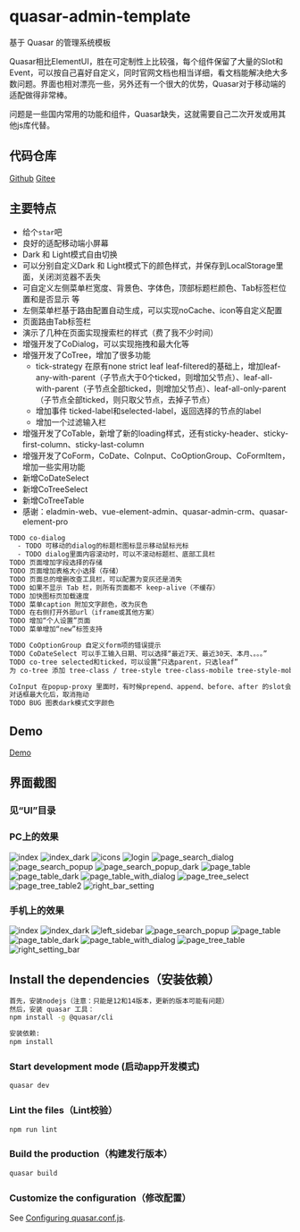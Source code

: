 # quasar-admin-template

基于 Quasar 的管理系统模板

Quasar相比ElementUI，胜在可定制性上比较强，每个组件保留了大量的Slot和Event，可以按自己喜好自定义，同时官网文档也相当详细，看文档能解决绝大多数问题。界面也相对漂亮一些，另外还有一个很大的优势，Quasar对于移动端的适配做得非常棒。

问题是一些国内常用的功能和组件，Quasar缺失，这就需要自己二次开发或用其他js库代替。

## 代码仓库
[Github](https://github.com/jinjingmail/quasar-admin-template)
[Gitee](https://gitee.com/jinjinge/quasar-admin-template)

## 主要特点
- 给个`star`吧
- 良好的适配移动端小屏幕
- Dark 和 Light模式自由切换
- 可以分别自定义Dark 和 Light模式下的颜色样式，并保存到LocalStorage里面，关闭浏览器不丢失
 - 可自定义左侧菜单栏宽度、背景色、字体色，顶部标题栏颜色、Tab标签栏位置和是否显示 等
- 左侧菜单栏基于路由配置自动生成，可以实现noCache、icon等自定义配置
- 页面路由Tab标签栏
- 演示了几种在页面实现搜索栏的样式（费了我不少时间）
- 增强开发了CoDialog，可以实现拖拽和最大化等
- 增强开发了CoTree，增加了很多功能
  - tick-strategy 在原有none strict leaf leaf-filtered的基础上，增加leaf-any-with-parent（子节点大于0个ticked，则增加父节点）、leaf-all-with-parent（子节点全部ticked，则增加父节点）、leaf-all-only-parent（子节点全部ticked，则只取父节点，去掉子节点）
  - 增加事件 ticked-label和selected-label，返回选择的节点的label
  - 增加一个过滤输入栏
- 增强开发了CoTable，新增了新的loading样式，还有sticky-header、sticky-first-column、sticky-last-column
- 增强开发了CoForm，CoDate、CoInput、CoOptionGroup、CoFormItem，增加一些实用功能
- 新增CoDateSelect
- 新增CoTreeSelect
- 新增CoTreeTable
- 感谢：eladmin-web、vue-element-admin、quasar-admin-crm、quasar-element-pro

```bash
TODO co-dialog
  - TODO 可移动的dialog的标题栏图标显示移动鼠标光标
  - TODO dialog里面内容滚动时，可以不滚动标题栏、底部工具栏
TODO 页面增加字段选择的存储
TODO 页面增加表格大小选择（存储）
TODO 页面总的增删改查工具栏，可以配置为变灰还是消失
TODO 如果不显示 Tab 栏，则所有页面都不 keep-alive（不缓存）
TODO 加快图标页加载速度
TODO 菜单caption 附加文字颜色，改为灰色
TODO 在右侧打开外部url（iframe或其他方案）
TODO 增加“个人设置”页面
TODO 菜单增加“new”标签支持

TODO CoOptionGroup 自定义form项的错误提示
TODO CoDateSelect 可以手工输入日期、可以选择“最近7天、最近30天、本月、。。。”
TODO co-tree selected和ticked，可以设置“只选parent，只选leaf”
为 co-tree 添加 tree-class / tree-style tree-class-mobile tree-style-mobile

CoInput 在popup-proxy 里面时，有时候prepend、append、before、after 的slot会失效
对话框最大化后，取消拖动
TODO BUG 图表dark模式文字颜色
```

## Demo
[Demo](http://jinjinge.gitee.io/quasar-admin-template)

## 界面截图
### 见“UI”目录
### PC上的效果
![index](https://gitee.com/jinjinge/quasar-admin-template/raw/main/UI/v0.9/index.jpg)
![index_dark](https://gitee.com/jinjinge/quasar-admin-template/raw/main/UI/v0.9/index_dark.jpg)
![icons](https://gitee.com/jinjinge/quasar-admin-template/raw/main/UI/v0.9/icons.jpg)
![login](https://gitee.com/jinjinge/quasar-admin-template/raw/main/UI/v0.9/login.jpg)
![page_search_dialog](https://gitee.com/jinjinge/quasar-admin-template/raw/main/UI/v0.9/page_search_dialog.jpg)
![page_search_popup](https://gitee.com/jinjinge/quasar-admin-template/raw/main/UI/v0.9/page_search_popup.jpg)
![page_search_popup_dark](https://gitee.com/jinjinge/quasar-admin-template/raw/main/UI/v0.9/page_search_popup_dark.jpg)
![page_table](https://gitee.com/jinjinge/quasar-admin-template/raw/main/UI/v0.9/page_table.jpg)
![page_table_dark](https://gitee.com/jinjinge/quasar-admin-template/raw/main/UI/v0.9/page_table_dark.jpg)
![page_table_with_dialog](https://gitee.com/jinjinge/quasar-admin-template/raw/main/UI/v0.9/page_table_with_dialog.jpg)
![page_tree_select](https://gitee.com/jinjinge/quasar-admin-template/raw/main/UI/v0.9/page_tree_select.jpg)
![page_tree_table2](https://gitee.com/jinjinge/quasar-admin-template/raw/main/UI/v0.9/page_tree_table2.jpg)
![right_bar_setting](https://gitee.com/jinjinge/quasar-admin-template/raw/main/UI/v0.9/right_bar_setting.jpg)

### 手机上的效果
![index](https://gitee.com/jinjinge/quasar-admin-template/raw/main/UI/v0.9/mobile/index.png)
![index_dark](https://gitee.com/jinjinge/quasar-admin-template/raw/main/UI/v0.9/mobile/index_dark.png)
![left_sidebar](https://gitee.com/jinjinge/quasar-admin-template/raw/main/UI/v0.9/mobile/left_sidebar.png)
![page_search_popup](https://gitee.com/jinjinge/quasar-admin-template/raw/main/UI/v0.9/mobile/page_search_popup.png)
![page_table](https://gitee.com/jinjinge/quasar-admin-template/raw/main/UI/v0.9/mobile/page_table.png)
![page_table_dark](https://gitee.com/jinjinge/quasar-admin-template/raw/main/UI/v0.9/mobile/page_table_dark.png)
![page_table_with_dialog](https://gitee.com/jinjinge/quasar-admin-template/raw/main/UI/v0.9/mobile/page_table_with_dialog.png)
![page_tree_table](https://gitee.com/jinjinge/quasar-admin-template/raw/main/UI/v0.9/mobile/page_tree_table.png)
![right_setting_bar](https://gitee.com/jinjinge/quasar-admin-template/raw/main/UI/v0.9/mobile/right_setting_bar.png)


## Install the dependencies（安装依赖）
```bash
首先，安装nodejs（注意：只能是12和14版本，更新的版本可能有问题）
然后，安装 quasar 工具：
npm install -g @quasar/cli

安装依赖:
npm install
```

### Start development mode (启动app开发模式)
```bash
quasar dev
```

### Lint the files（Lint校验）
```bash
npm run lint
```

### Build the production（构建发行版本）
```bash
quasar build
```

### Customize the configuration（修改配置）
See [Configuring quasar.conf.js](https://quasar.dev/quasar-cli/quasar-conf-js).
